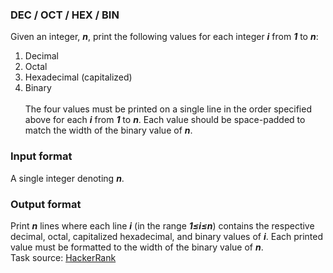 ### DEC / OCT / HEX / BIN

Given an integer, **_n_**, print the following values for each integer **_i_** from **_1_** to **_n_**:

1. Decimal
2. Octal
3. Hexadecimal (capitalized)
4. Binary<BR /><br />
The four values must be printed on a single line in the order specified above for each **_i_** from **_1_** to **_n_**. Each value should be space-padded to match the width of the binary value of **_n_**.
   
### Input format
A single integer denoting **_n_**.

### Output format
Print **_n_** lines where each line **_i_** (in the range **_1≤i≤n_**) contains the respective decimal, octal, capitalized hexadecimal, and binary values of **_i_**. Each printed value must be formatted to the width of the binary value of _**n**_.
<br />
Task source: [HackerRank](https://www.hackerrank.com)